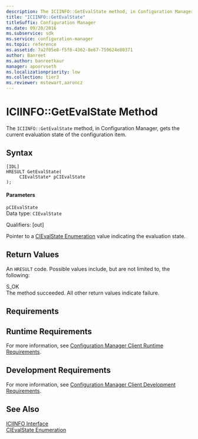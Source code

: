```yaml
---
description: The ICIINFO::GetEvalState method, in Configuration Manager, gets the current evaluation state of the configuration item.
title: "ICIINFO::GetEvalState"
titleSuffix: Configuration Manager
ms.date: 09/20/2016
ms.subservice: sdk
ms.service: configuration-manager
ms.topic: reference
ms.assetid: 7a2f05e8-f5f8-4362-8e67-759624e80371
author: Banreet
ms.author: banreetkaur
manager: apoorvseth
ms.localizationpriority: low
ms.collection: tier3
ms.reviewer: mstewart,aaroncz 
---
```

# ICIINFO::GetEvalState Method
The `ICIINFO::GetEvalState` method, in Configuration Manager, gets the current evaluation state of the configuration item.  

## Syntax  

```  
[IDL]  
HRESULT GetEvalState(  
     CIEvalState* pCIEvalState  
);  
```  

#### Parameters  
 `pCIEvalState`  
 Data type: `CIEvalState`  

 Qualifiers: [out]  

 Pointer to a [CIEvalState Enumeration](../../../../../develop/reference/core/clients/client-classes/cievalstate-enumeration.md) value indicating the evaluation state.  

## Return Values  
 An `HRESULT` code. Possible values include, but are not limited to, the following:  

 S_OK  
 The method succeeded. All other return values indicate failure.  

## Requirements  

## Runtime Requirements  
 For more information, see [Configuration Manager Client Runtime Requirements](../../../../../develop/core/reqs/client-runtime-requirements.md).  

## Development Requirements  
 For more information, see [Configuration Manager Client Development Requirements](../../../../../develop/core/reqs/client-development-requirements.md).  

## See Also  
 [ICIINFO Interface](../../../../../develop/reference/core/clients/client-classes/iciinfo-interface.md)   
 [CIEvalState Enumeration](../../../../../develop/reference/core/clients/client-classes/cievalstate-enumeration.md)
